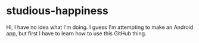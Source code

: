# studious-happiness

Hi, I have no idea what I'm doing. I guess I'm attempting to make an Android app, but first I have to learn how to use this GitHub thing.
